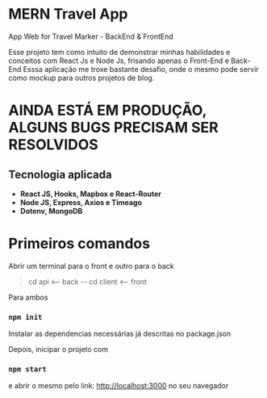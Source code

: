 # MERN Travel App
App Web for Travel Marker - BackEnd & FrontEnd

Esse projeto tem como intuito de demonstrar minhas habilidades e conceitos com React Js e Node Js, frisando apenas o Front-End e Back-End
Esssa aplicação me troxe bastante desafio, onde o mesmo pode servir como mockup para outros projetos de blog.

# AINDA ESTÁ EM PRODUÇÃO, ALGUNS BUGS PRECISAM SER RESOLVIDOS

## Tecnologia aplicada
- **React JS, Hooks, Mapbox e React-Router**
- **Node JS, Express, Axios e Timeago**
- **Dotenv, MongoDB**

# Primeiros comandos
Abrir um terminal para o front e outro para o back
> cd api <-- back
--
> cd client <-- front

Para ambos
### `npm init`
Instalar as dependencias necessárias já descritas no package.json

Depois, inicipar o projeto com 
### `npm start` 
e abrir o mesmo pelo link: [http://localhost:3000](http://localhost:3000) no seu navegador
